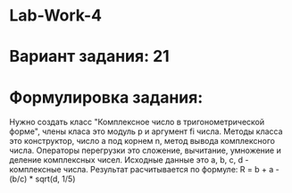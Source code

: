 # Lab-Work-4

# Вариант задания: 21

# Формулировка задания: 
Нужно создать класс "Комплексное число в тригонометрической форме", члены класа это модуль p и аргумент fi числа. 
Методы класса это конструктор, число a под корнем n, метод вывода комплексного числа. 
Операторы перегрузки это сложение, вычитание, умножение и деление комплексных чисел. 
Исходные данные это a, b, c, d - комплексные числа.
Результат расчитывается по формуле: R = b + a - (b/c) * sqrt(d, 1/5)
